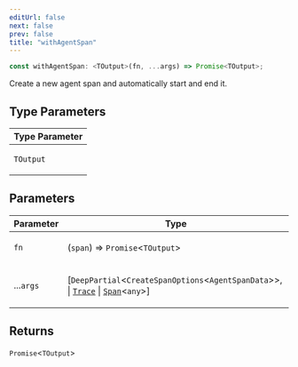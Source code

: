 ```yaml
---
editUrl: false
next: false
prev: false
title: "withAgentSpan"
---
```


```ts
const withAgentSpan: <TOutput>(fn, ...args) => Promise<TOutput>;
```

Create a new agent span and automatically start and end it.

## Type Parameters

<table>
<thead>
<tr>
<th>Type Parameter</th>
</tr>
</thead>
<tbody>
<tr>
<td>

`TOutput`

</td>
</tr>
</tbody>
</table>

## Parameters

<table>
<thead>
<tr>
<th>Parameter</th>
<th>Type</th>
</tr>
</thead>
<tbody>
<tr>
<td>

`fn`

</td>
<td>

(`span`) => `Promise`\<`TOutput`\>

</td>
</tr>
<tr>
<td>

...`args`

</td>
<td>

\[`DeepPartial`\<`CreateSpanOptions`\<`AgentSpanData`\>\>, \| [`Trace`](/openai-agents-js/openai/agents-core/classes/trace/) \| [`Span`](/openai-agents-js/openai/agents-core/classes/span/)\<`any`\>\]

</td>
</tr>
</tbody>
</table>

## Returns

`Promise`\<`TOutput`\>
